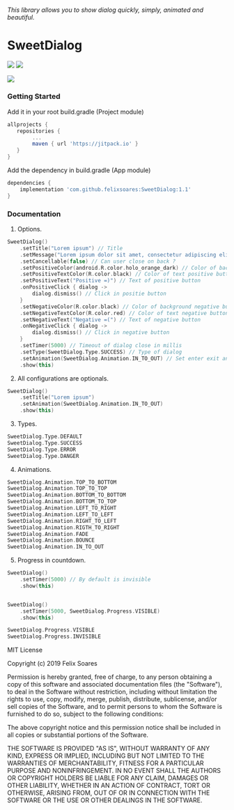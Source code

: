 ###### This library allows you to show dialog quickly, simply, animated and beautiful.


# SweetDialog

![](https://img.shields.io/badge/SDK-19+-success.svg) ![](https://img.shields.io/badge/Version-1.1-blue.svg)

![](https://media.giphy.com/media/Mdk3lQb5kzU5OxeqHD/giphy.gif)

### Getting Started

Add it in your root build.gradle (Project module)

```gradle
allprojects {
   repositories {
        ...
        maven { url 'https://jitpack.io' }
   }
}
```

Add the dependency in build.gradle (App module)

```gradle
dependencies {
	implementation 'com.github.felixsoares:SweetDialog:1.1'
}
```

### Documentation

1) Options.

```kotlin
SweetDialog()
	.setTitle("Lorem ipsum") // Title
	.setMessage("Lorem ipsum dolor sit amet, consectetur adipiscing elit. Etiam nec magna diam.") // Message
	.setCancellable(false) // Can user close on back ?
	.setPositiveColor(android.R.color.holo_orange_dark) // Color of background positive button
	.setPositiveTextColor(R.color.black) // Color of text positive button 
	.setPositiveText("Positive =)") // Text of positive button
	.onPositiveClick { dialog -> 
		dialog.dismiss() // Click in positie button
	}
	.setNegativeColor(R.color.black) // Color of background negative button
	.setNegativeTextColor(R.color.red) // Color of text negative button
	.setNegativeText("Negative =(") // Text of negative button 
	.onNegativeClick { dialog ->
		dialog.dismiss() // Click in negative button
	}
	.setTimer(5000) // Timeout of dialog close in millis
	.setType(SweetDialog.Type.SUCCESS) // Type of dialog
	.setAnimation(SweetDialog.Animation.IN_TO_OUT) // Set enter exit animation
	.show(this)
```

2) All configurations are optionals.

```kotlin
SweetDialog()
	.setTitle("Lorem ipsum")
	.setAnimation(SweetDialog.Animation.IN_TO_OUT)
	.show(this)
```

3) Types.

```kotlin
SweetDialog.Type.DEFAULT
SweetDialog.Type.SUCCESS
SweetDialog.Type.ERROR
SweetDialog.Type.DANGER
```

4) Animations.

```kotlin
SweetDialog.Animation.TOP_TO_BOTTOM
SweetDialog.Animation.TOP_TO_TOP
SweetDialog.Animation.BOTTOM_TO_BOTTOM
SweetDialog.Animation.BOTTOM_TO_TOP
SweetDialog.Animation.LEFT_TO_RIGHT
SweetDialog.Animation.LEFT_TO_LEFT
SweetDialog.Animation.RIGHT_TO_LEFT
SweetDialog.Animation.RIGTH_TO_RIGHT
SweetDialog.Animation.FADE
SweetDialog.Animation.BOUNCE
SweetDialog.Animation.IN_TO_OUT
```

5) Progress in countdown.

```kotlin
SweetDialog()
    .setTimer(5000) // By default is invisible
    .show(this)


SweetDialog()
    .setTimer(5000, SweetDialog.Progress.VISIBLE)
    .show(this)

SweetDialog.Progress.VISIBLE
SweetDialog.Progress.INVISIBLE
```


MIT License

Copyright (c) 2019 Felix Soares

Permission is hereby granted, free of charge, to any person obtaining a copy
of this software and associated documentation files (the "Software"), to deal
in the Software without restriction, including without limitation the rights
to use, copy, modify, merge, publish, distribute, sublicense, and/or sell
copies of the Software, and to permit persons to whom the Software is
furnished to do so, subject to the following conditions:

The above copyright notice and this permission notice shall be included in all
copies or substantial portions of the Software.

THE SOFTWARE IS PROVIDED "AS IS", WITHOUT WARRANTY OF ANY KIND, EXPRESS OR
IMPLIED, INCLUDING BUT NOT LIMITED TO THE WARRANTIES OF MERCHANTABILITY,
FITNESS FOR A PARTICULAR PURPOSE AND NONINFRINGEMENT. IN NO EVENT SHALL THE
AUTHORS OR COPYRIGHT HOLDERS BE LIABLE FOR ANY CLAIM, DAMAGES OR OTHER
LIABILITY, WHETHER IN AN ACTION OF CONTRACT, TORT OR OTHERWISE, ARISING FROM,
OUT OF OR IN CONNECTION WITH THE SOFTWARE OR THE USE OR OTHER DEALINGS IN THE
SOFTWARE.
